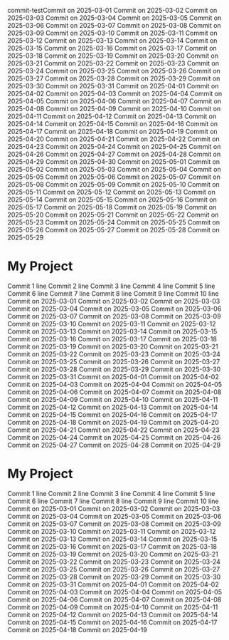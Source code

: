 commit-testCommit on 2025-03-01
Commit on 2025-03-02 Commit on 2025-03-03 Commit on 2025-03-04 Commit on 2025-03-05 Commit on 2025-03-06 Commit on 2025-03-07 Commit on 2025-03-08 Commit on 2025-03-09 Commit on 2025-03-10 Commit on 2025-03-11 Commit on 2025-03-12 Commit on 2025-03-13 Commit on 2025-03-14 Commit on 2025-03-15 Commit on 2025-03-16 Commit on 2025-03-17 Commit on 2025-03-18 Commit on 2025-03-19 Commit on 2025-03-20 Commit on 2025-03-21 Commit on 2025-03-22 Commit on 2025-03-23 Commit on 2025-03-24 Commit on 2025-03-25 Commit on 2025-03-26 Commit on 2025-03-27 Commit on 2025-03-28 Commit on 2025-03-29 Commit on 2025-03-30 Commit on 2025-03-31 Commit on 2025-04-01 Commit on 2025-04-02 Commit on 2025-04-03 Commit on 2025-04-04 Commit on 2025-04-05 Commit on 2025-04-06 Commit on 2025-04-07 Commit on 2025-04-08 Commit on 2025-04-09 Commit on 2025-04-10 Commit on 2025-04-11 Commit on 2025-04-12 Commit on 2025-04-13 Commit on 2025-04-14 Commit on 2025-04-15 Commit on 2025-04-16 Commit on 2025-04-17 Commit on 2025-04-18 Commit on 2025-04-19 Commit on 2025-04-20 Commit on 2025-04-21 Commit on 2025-04-22 Commit on 2025-04-23 Commit on 2025-04-24 Commit on 2025-04-25 Commit on 2025-04-26 Commit on 2025-04-27 Commit on 2025-04-28 Commit on 2025-04-29 Commit on 2025-04-30 Commit on 2025-05-01 Commit on 2025-05-02 Commit on 2025-05-03 Commit on 2025-05-04 Commit on 2025-05-05 Commit on 2025-05-06 Commit on 2025-05-07 Commit on 2025-05-08 Commit on 2025-05-09 Commit on 2025-05-10 Commit on 2025-05-11 Commit on 2025-05-12 Commit on 2025-05-13 Commit on 2025-05-14 Commit on 2025-05-15 Commit on 2025-05-16 Commit on 2025-05-17 Commit on 2025-05-18 Commit on 2025-05-19 Commit on 2025-05-20 Commit on 2025-05-21 Commit on 2025-05-22 Commit on 2025-05-23 Commit on 2025-05-24 Commit on 2025-05-25 Commit on 2025-05-26 Commit on 2025-05-27 Commit on 2025-05-28 Commit on 2025-05-29
# My Project
Commit 1 line
Commit 2 line
Commit 3 line
Commit 4 line
Commit 5 line
Commit 6 line
Commit 7 line
Commit 8 line
Commit 9 line
Commit 10 line
Commit on 2025-03-01
Commit on 2025-03-02
Commit on 2025-03-03
Commit on 2025-03-04
Commit on 2025-03-05
Commit on 2025-03-06
Commit on 2025-03-07
Commit on 2025-03-08
Commit on 2025-03-09
Commit on 2025-03-10
Commit on 2025-03-11
Commit on 2025-03-12
Commit on 2025-03-13
Commit on 2025-03-14
Commit on 2025-03-15
Commit on 2025-03-16
Commit on 2025-03-17
Commit on 2025-03-18
Commit on 2025-03-19
Commit on 2025-03-20
Commit on 2025-03-21
Commit on 2025-03-22
Commit on 2025-03-23
Commit on 2025-03-24
Commit on 2025-03-25
Commit on 2025-03-26
Commit on 2025-03-27
Commit on 2025-03-28
Commit on 2025-03-29
Commit on 2025-03-30
Commit on 2025-03-31
Commit on 2025-04-01
Commit on 2025-04-02
Commit on 2025-04-03
Commit on 2025-04-04
Commit on 2025-04-05
Commit on 2025-04-06
Commit on 2025-04-07
Commit on 2025-04-08
Commit on 2025-04-09
Commit on 2025-04-10
Commit on 2025-04-11
Commit on 2025-04-12
Commit on 2025-04-13
Commit on 2025-04-14
Commit on 2025-04-15
Commit on 2025-04-16
Commit on 2025-04-17
Commit on 2025-04-18
Commit on 2025-04-19
Commit on 2025-04-20
Commit on 2025-04-21
Commit on 2025-04-22
Commit on 2025-04-23
Commit on 2025-04-24
Commit on 2025-04-25
Commit on 2025-04-26
Commit on 2025-04-27
Commit on 2025-04-28
Commit on 2025-04-29
# My Project
Commit 1 line
Commit 2 line
Commit 3 line
Commit 4 line
Commit 5 line
Commit 6 line
Commit 7 line
Commit 8 line
Commit 9 line
Commit 10 line
Commit on 2025-03-01
Commit on 2025-03-02
Commit on 2025-03-03
Commit on 2025-03-04
Commit on 2025-03-05
Commit on 2025-03-06
Commit on 2025-03-07
Commit on 2025-03-08
Commit on 2025-03-09
Commit on 2025-03-10
Commit on 2025-03-11
Commit on 2025-03-12
Commit on 2025-03-13
Commit on 2025-03-14
Commit on 2025-03-15
Commit on 2025-03-16
Commit on 2025-03-17
Commit on 2025-03-18
Commit on 2025-03-19
Commit on 2025-03-20
Commit on 2025-03-21
Commit on 2025-03-22
Commit on 2025-03-23
Commit on 2025-03-24
Commit on 2025-03-25
Commit on 2025-03-26
Commit on 2025-03-27
Commit on 2025-03-28
Commit on 2025-03-29
Commit on 2025-03-30
Commit on 2025-03-31
Commit on 2025-04-01
Commit on 2025-04-02
Commit on 2025-04-03
Commit on 2025-04-04
Commit on 2025-04-05
Commit on 2025-04-06
Commit on 2025-04-07
Commit on 2025-04-08
Commit on 2025-04-09
Commit on 2025-04-10
Commit on 2025-04-11
Commit on 2025-04-12
Commit on 2025-04-13
Commit on 2025-04-14
Commit on 2025-04-15
Commit on 2025-04-16
Commit on 2025-04-17
Commit on 2025-04-18
Commit on 2025-04-19

